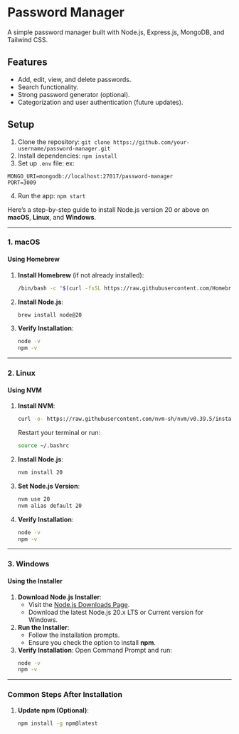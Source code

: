 # Password Manager

A simple password manager built with Node.js, Express.js, MongoDB, and Tailwind CSS.

## Features

- Add, edit, view, and delete passwords.
- Search functionality.
- Strong password generator (optional).
- Categorization and user authentication (future updates).

## Setup

1. Clone the repository: `git clone https://github.com/your-username/password-manager.git`
2. Install dependencies: `npm install`
3. Set up `.env` file:
ex:

```
MONGO_URI=mongodb://localhost:27017/password-manager
PORT=3009
```

4. Run the app: `npm start`

Here’s a step-by-step guide to install Node.js version 20 or above on **macOS**, **Linux**, and **Windows**.

---

### **1. macOS**
#### Using Homebrew
1. **Install Homebrew** (if not already installed):
   ```bash
   /bin/bash -c "$(curl -fsSL https://raw.githubusercontent.com/Homebrew/install/HEAD/install.sh)"
   ```
2. **Install Node.js**:
   ```bash
   brew install node@20
   ```
3. **Verify Installation**:
   ```bash
   node -v
   npm -v
   ```
---

### **2. Linux**
#### Using NVM
1. **Install NVM**:
   ```bash
   curl -o- https://raw.githubusercontent.com/nvm-sh/nvm/v0.39.5/install.sh | bash
   ```
   Restart your terminal or run:
   ```bash
   source ~/.bashrc
   ```
2. **Install Node.js**:
   ```bash
   nvm install 20
   ```
3. **Set Node.js Version**:
   ```bash
   nvm use 20
   nvm alias default 20
   ```
4. **Verify Installation**:
   ```bash
   node -v
   npm -v
   ```

---

### **3. Windows**
#### Using the Installer
1. **Download Node.js Installer**:
   - Visit the [Node.js Downloads Page]([https://nodejs.org/](https://nodejs.org/en/download/prebuilt-installer)).
   - Download the latest Node.js 20.x LTS or Current version for Windows.
2. **Run the Installer**:
   - Follow the installation prompts.
   - Ensure you check the option to install **npm**.
3. **Verify Installation**:
   Open Command Prompt and run:
   ```cmd
   node -v
   npm -v
   ```

---

### **Common Steps After Installation**
1. **Update npm (Optional)**:
   ```bash
   npm install -g npm@latest
   ```
